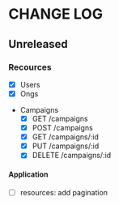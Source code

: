 # CHANGE LOG

## Unreleased

### Recources
- [x] Users
- [x] Ongs
- Campaigns
  - [x] GET /campaigns
  - [x] POST /campaigns
  - [x] GET /campaigns/:id
  - [x] PUT /campaigns/:id
  - [x] DELETE /campaigns/:id

#### Application
- [ ] resources: add pagination
